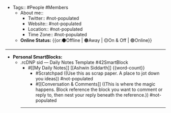 - Tags:: #People #Members
    - About me::
        - Twitter:: #not-populated
        - Website:: #not-populated 
        - Location:: #not-populated
        - Time Zone:: #not-populated
    - **Online Status:**  {{or:⚫️Offline | 🟠Away | 🟡On & Off | 🟢Online}}
- ---
- **Personal SmartBlocks:**
    - .rcDNP sid — Daily Notes Template #42SmartBlock
        - #[[My Daily Notes]] [[Ashwin Siddarth]] {{word-count}}
            - #Scratchpad ((Use this as scrap paper. A place to jot down you ideas)) #not-populated
            - #[[Conversation & Comments]] ((This is where the magic happens. Block reference the block you want to comment or reply to, then nest your reply beneath the reference.)) #not-populated
        - ---
